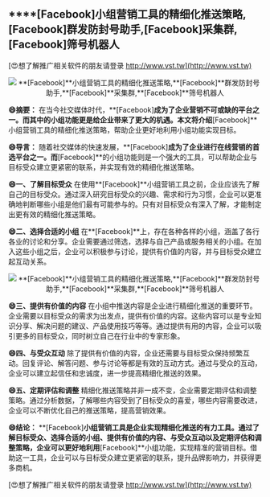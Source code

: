 ## ****[Facebook]**小组营销工具的精细化推送策略,**[Facebook]**群发防封号助手,**[Facebook]**采集群,**[Facebook]**筛号机器人**

[😍想了解推广相关软件的朋友请登录 http://www.vst.tw](http://www.vst.tw)

 <center><img src="https://vst.tw/MP4/tuiguang/png/6.png" alt="**[Facebook]**小组营销工具的精细化推送策略,**[Facebook]**群发防封号助手,**[Facebook]**采集群,**[Facebook]**筛号机器人"></center>

**😄摘要：**
在当今社交媒体时代，**[Facebook]**成为了企业营销不可或缺的平台之一。而其中的小组功能更是给企业带来了更大的机遇。本文将介绍**[Facebook]**小组营销工具的精细化推送策略，帮助企业更好地利用小组功能实现目标。

**😄导言：**
随着社交媒体的快速发展，**[Facebook]**成为了企业进行在线营销的首选平台之一。而**[Facebook]**的小组功能则是一个强大的工具，可以帮助企业与目标受众建立更紧密的联系，并实现有效的精细化推送策略。

**😄一、了解目标受众**
在使用**[Facebook]**小组营销工具之前，企业应该先了解自己的目标受众。通过深入研究目标受众的兴趣、需求和行为习惯，企业可以更准确地判断哪些小组是他们最有可能参与的。只有对目标受众有深入了解，才能制定出更有效的精细化推送策略。

**😄二、选择合适的小组**
在**[Facebook]**上，存在各种各样的小组，涵盖了各行各业的讨论和分享。企业需要通过筛选，选择与自己产品或服务相关的小组。在加入这些小组之后，企业可以积极参与讨论，提供有价值的内容，并与目标受众建立起互动关系。

 <center><img src="https://vst.tw/MP4/tuiguang/png/2.png" alt="**[Facebook]**小组营销工具的精细化推送策略,**[Facebook]**群发防封号助手,**[Facebook]**采集群,**[Facebook]**筛号机器人"></center>

**😄三、提供有价值的内容**
在小组中推送内容是企业进行精细化推送的重要环节。企业需要以目标受众的需求为出发点，提供有价值的内容。这些内容可以是专业知识分享、解决问题的建议、产品使用技巧等等。通过提供有用的内容，企业可以吸引更多的目标受众，同时树立自己在行业中的专家形象。

**😄四、与受众互动**
除了提供有价值的内容，企业还需要与目标受众保持频繁互动。回复评论、解答问题、参与讨论等都是有效的互动方式。通过与受众的互动，企业可以建立起信任和忠诚度，进一步提高精细化推送的效果。

**😄五、定期评估和调整**
精细化推送策略并非一成不变，企业需要定期评估和调整策略。通过分析数据，了解哪些内容受到了目标受众的喜爱，哪些内容需要改进，企业可以不断优化自己的推送策略，提高营销效果。

**😄结论：**
**[Facebook]**小组营销工具是企业实现精细化推送的有力工具。通过了解目标受众、选择合适的小组、提供有价值的内容、与受众互动以及定期评估和调整策略，企业可以更好地利用**[Facebook]**小组功能，实现精准的营销目标。借助这一工具，企业可以与目标受众建立更紧密的联系，提升品牌影响力，并获得更多商机。

[😍想了解推广相关软件的朋友请登录 http://www.vst.tw](http://www.vst.tw)



